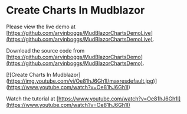 # Create Charts In Mudblazor

Please view the live demo at [https://github.com/arvinboggs/MudBlazorChartsDemoLive](https://github.com/arvinboggs/MudBlazorChartsDemoLive).

Download the source code from [https://github.com/arvinboggs/MudBlazorChartsDemo](https://github.com/arvinboggs/MudBlazorChartsDemo).

[![Create Charts In Mudblazor]
(https://img.youtube.com/vi/Oe81hJ6Gh1I/maxresdefault.jpg)]
(https://www.youtube.com/watch?v=Oe81hJ6Gh1I)

Watch the tutorial at [https://www.youtube.com/watch?v=Oe81hJ6Gh1I](https://www.youtube.com/watch?v=Oe81hJ6Gh1I)